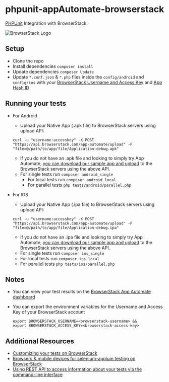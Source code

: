 # phpunit-appAutomate-browserstack

[PHPUnit](https://phpunit.de/) Integration with BrowserStack.

![BrowserStack Logo](https://d98b8t1nnulk5.cloudfront.net/production/images/layout/logo-header.png?1469004780)

## Setup
* Clone the repo
* Install dependencies `composer install`
* Update dependencies `composer Update`
* Update `*.conf.json` & `*.php` files inside the `config/android` and `config/ios` with your [BrowserStack Username and Access Key](https://www.browserstack.com/accounts/settings) and [App Hash ID](https://www.browserstack.com/app-automate/capabilities)

## Running your tests
* For Android
	- Upload your Native App (.apk file) to BrowserStack servers using upload API:
  ```
  curl -u "username:accesskey" -X POST "https://api.browserstack.com/app-automate/upload" -F "file=@/path/to/app/file/Application-debug.apk"
  ```
  - If you do not have an .apk file and looking to simply try App Automate, [you can download our sample app and upload](https://www.browserstack.com/app-automate/sample-apps/android/WikipediaSample.apk)
to the BrowserStack servers using the above API.
  - For single tests run `composer android_single`
	- For local tests run `composer android_local`
	- For parallel tests `php tests/android/parallel.php`
* For IOS
	- Upload your Native App (.ipa file) to BrowserStack servers using upload API:

  ```
  curl -u "username:accesskey" -X POST "https://api.browserstack.com/app-automate/upload" -F "file=@/path/to/app/file/Application-debug.ipa"
  ```

	- If you do not have an .ipa file and looking to simply try App Automate, [you can download our sample app and upload](https://www.browserstack.com/app-automate/sample-apps/ios/BStackSampleApp.ipa)
to the BrowserStack servers using the above API.
	- For single tests run `composer ios_single`
	- For local tests run `composer ios_local`
	- For parallel tests `php tests/ios/parallel.php` 

## Notes
* You can view your test results on the [BrowserStack App Automate dashboard](https://www.browserstack.com/app-automate)
* You can export the environment variables for the Username and Access Key of your BrowserStack account

  ```
  export BROWSERSTACK_USERNAME=<browserstack-username> &&
  export BROWSERSTACK_ACCESS_KEY=<browserstack-access-key>
  ```

## Additional Resources
* [Customizing your tests on BrowserStack](https://www.browserstack.com/app-automate/capabilities)
* [Browsers & mobile devices for selenium-appium testing on BrowserStack](https://www.browserstack.com/list-of-browsers-and-platforms?product=app_automate)
* [Using REST API to access information about your tests via the command-line interface](https://www.browserstack.com/app-automate/rest-api)
